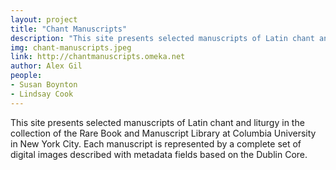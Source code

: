 ```yaml
---
layout: project
title: "Chant Manuscripts"
description: "This site presents selected manuscripts of Latin chant and liturgy in the collection of the Rare Book and Manuscript Library at Columbia University."
img: chant-manuscripts.jpeg
link: http://chantmanuscripts.omeka.net
author: Alex Gil
people:
- Susan Boynton
- Lindsay Cook
---
```


This site presents selected manuscripts of Latin chant and liturgy in the collection of the Rare Book and Manuscript Library at Columbia University in New York City. Each manuscript is represented by a complete set of digital images described with metadata fields based on the Dublin Core.